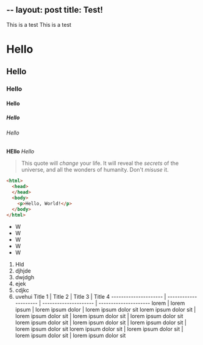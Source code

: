 --
layout: post
title: Test!
--

This is a test
This is a test
# Hello
## Hello
### Hello
#### Hello
##### Hello
###### Hello
**HEllo**
*Hello*
> This quote will *change* your life. It will reveal the <i>secrets</i> of the universe, and all the wonders of humanity. Don't <em>misuse</em> it.

```html
<html>
  <head>
  </head>
  <body>
    <p>Hello, World!</p>
  </body>
</html>
```

- W
- W
- W
- W
- W

1. Hld
2. djhjde
3. dwjdgh
4. ejek
5. cdjkc
6. uvehui
Title 1               | Title 2               | Title 3               | Title 4
--------------------- | --------------------- | --------------------- | ---------------------
lorem                 | lorem ipsum           | lorem ipsum dolor     | lorem ipsum dolor sit
lorem ipsum dolor sit | lorem ipsum dolor sit | lorem ipsum dolor sit | lorem ipsum dolor sit
lorem ipsum dolor sit | lorem ipsum dolor sit | lorem ipsum dolor sit | lorem ipsum dolor sit
lorem ipsum dolor sit | lorem ipsum dolor sit | lorem ipsum dolor sit | lorem ipsum dolor sit